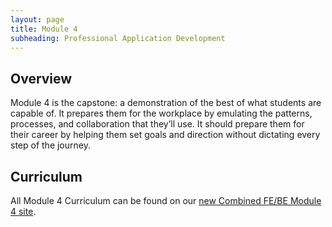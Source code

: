 ```yaml
---
layout: page
title: Module 4
subheading: Professional Application Development
---
```


## Overview

Module 4 is the capstone: a demonstration of the best of what students are capable of. It prepares them for the workplace by emulating the patterns, processes, and collaboration that they’ll use. It should prepare them for their career by helping them set goals and direction without dictating every step of the journey.

## Curriculum

All Module 4 Curriculum can be found on our [new Combined FE/BE Module 4 site](https://mod4.turing.io).
